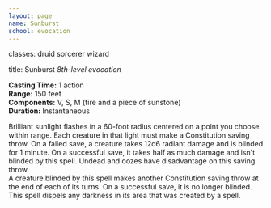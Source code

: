 ```yaml
---
layout: page
name: Sunburst
school: evocation
---
```

classes: druid
         sorcerer
         wizard

title: Sunburst 
_8th-level evocation_ 

**Casting Time:** 1 action    
**Range:** 150 feet    
**Components:** V, S, M (fire and a piece of sunstone)    
**Duration:** Instantaneous 

Brilliant sunlight flashes in a 60-foot radius centered on a point you choose within range. Each creature in that light must make a Constitution saving throw. On a failed save, a creature takes 12d6 radiant damage and is blinded for 1 minute. On a successful save, it takes half as much damage and isn't blinded by this spell. Undead and oozes have disadvantage on this saving throw.    
A creature blinded by this spell makes another Constitution saving throw at the end of each of its turns. On a successful save, it is no longer blinded.    
This spell dispels any darkness in its area that was created by a spell. 